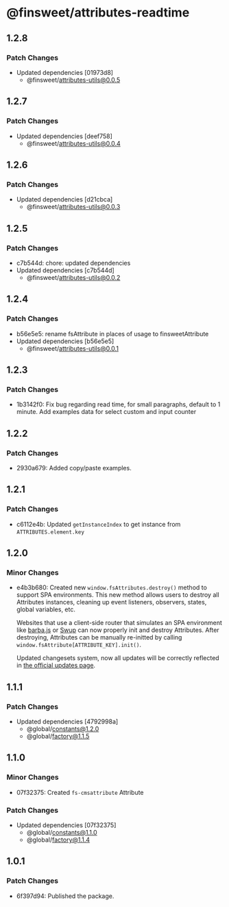 # @finsweet/attributes-readtime

## 1.2.8

### Patch Changes

- Updated dependencies [01973d8]
  - @finsweet/attributes-utils@0.0.5

## 1.2.7

### Patch Changes

- Updated dependencies [deef758]
  - @finsweet/attributes-utils@0.0.4

## 1.2.6

### Patch Changes

- Updated dependencies [d21cbca]
  - @finsweet/attributes-utils@0.0.3

## 1.2.5

### Patch Changes

- c7b544d: chore: updated dependencies
- Updated dependencies [c7b544d]
  - @finsweet/attributes-utils@0.0.2

## 1.2.4

### Patch Changes

- b56e5e5: rename fsAttribute in places of usage to finsweetAttribute
- Updated dependencies [b56e5e5]
  - @finsweet/attributes-utils@0.0.1

## 1.2.3

### Patch Changes

- 1b3142f0: Fix bug regarding read time, for small paragraphs, default to 1 minute. Add examples data for select custom and input counter

## 1.2.2

### Patch Changes

- 2930a679: Added copy/paste examples.

## 1.2.1

### Patch Changes

- c6112e4b: Updated `getInstanceIndex` to get instance from `ATTRIBUTES.element.key`

## 1.2.0

### Minor Changes

- e4b3b680: Created new `window.fsAttributes.destroy()` method to support SPA environments.
  This new method allows users to destroy all Attributes instances, cleaning up event listeners, observers, states, global variables, etc.

  Websites that use a client-side router that simulates an SPA environment like [barba.js](https://barba.js.org/) or [Swup](https://swup.js.org/) can now properly init and destroy Attributes.
  After destroying, Attributes can be manually re-initted by calling `window.fsAttribute[ATTRIBUTE_KEY].init()`.

  Updated changesets system, now all updates will be correctly reflected in [the official updates page](https://www.finsweet.com/attributes/updates).

## 1.1.1

### Patch Changes

- Updated dependencies [4792998a]
  - @global/constants@1.2.0
  - @global/factory@1.1.5

## 1.1.0

### Minor Changes

- 07f32375: Created `fs-cmsattribute` Attribute

### Patch Changes

- Updated dependencies [07f32375]
  - @global/constants@1.1.0
  - @global/factory@1.1.4

## 1.0.1

### Patch Changes

- 6f397d94: Published the package.
